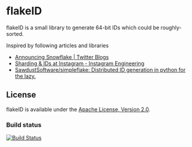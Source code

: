 flakeID
=======

flakeID is a small library to generate 64-bit IDs which could be roughly-sorted.

Inspired by following articles and libraries

* [Announcing Snowflake | Twitter Blogs](https://blog.twitter.com/2010/announcing-snowflake)
* [Sharding & IDs at Instagram - Instagram Engineering](http://instagram-engineering.tumblr.com/post/10853187575/sharding-ids-at-instagram)
* [SawdustSoftware/simpleflake: Distributed ID generation in python for the lazy.](https://github.com/SawdustSoftware/simpleflake)

License
-------

flakeID is available under the [Apache License, Version 2.0](http://www.apache.org/licenses/LICENSE-2.0.html).

### Build status
[![Build Status](https://travis-ci.org/artemdevel/flakeID.svg)](https://travis-ci.org/artemdevel/flakeID)
